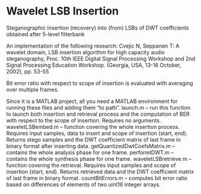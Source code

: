 # Wavelet LSB Insertion
Steganographic insertion (recovery) into (from) LSBs of DWT coefficients obtained after 5-level filterbank

An implementation of the following research:
Cvejic N, Seppanen T: A wavelet domain, LSB insertion algorithm for high capacity audio steganography,
Proc. 10th IEEE Digital Signal Processing Workshop and 2nd Signal Processing Education Workshop.
(Georgia, USA, 13-16 October, 2002), pp. 53-55

Bit error ratio with respect to scope of insertion is evaluated with averaging over multiple frames.

Since it is a MATLAB project, all you need a MATLAB environment for running these files and adding them “to path”.
launch.m – run this function to launch both insertion and retrieval process and the computation of BER with respect to the scope of insertion. Requires no arguments.
waveletLSBembed.m – function covering the whole insertion process. Requires input samples, data to insert and scope of insertion (start, end). Returns stego samples and the DWT coefficient matrix of last frame in binary format after inserting data.
getQuantizedDwtCoefsMatrix.m – contains the whole analysis phase for one frame.
performIDWT.m – contains the whole synthesis phase for one frame.
waveletLSBretrieve.m – function covering the retrieval. Requires input samples and scope of insertion (start, end). Returns retrieved data and the DWT coefficient matrix of last frame in binary format.
countBitErrors.m – computes bit error ratio based on differences of elements of two uint16 integer arrays.